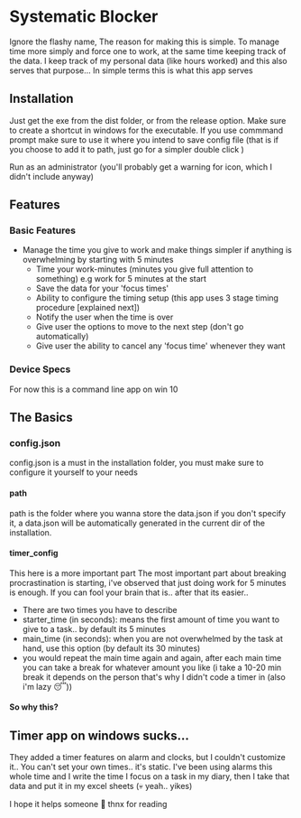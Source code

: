# Systematic Blocker

Ignore the flashy name, The reason for making this is simple. To manage time more simply and force one to work, at the same time keeping track of the data. I keep track of my personal data (like hours worked) and this also serves that purpose... In simple terms this is what this app serves

## Installation

Just get the exe from the dist folder, or from the release option.
Make sure to create a shortcut in windows for the executable. If you use commmand prompt make sure to use it where you intend to save config file (that is if you choose to add it to path, just go for a simpler double click )

Run as an administrator (you'll probably get a warning for icon, which I didn't include anyway)

## Features

### Basic Features

- Manage the time you give to work and make things simpler if anything is overwhelming by starting with 5 minutes
  - Time your work-minutes (minutes you give full attention to something) e.g work for 5 minutes at the start
  - Save the data for your 'focus times'
  - Ability to configure the timing setup (this app uses 3 stage timing procedure [explained next])
  - Notify the user when the time is over
  - Give user the options to move to the next step (don't go automatically)
  - Give user the ability to cancel any 'focus time' whenever they want

### Device Specs

For now this is a command line app on win 10

## The Basics

### config.json

config.json is a must in the installation folder, you must make sure to configure it yourself to your needs

#### path

path is the folder where you wanna store the data.json
if you don't specify it, a data.json will be automatically generated in the current dir of the installation.

#### timer_config

This here is a more important part
The most important part about breaking procrastination is starting, i've observed that just doing work for 5 minutes is enough. If you can fool your brain that is.. after that its easier..

- There are two times you have to describe
- starter_time (in seconds): means the first amount of time you want to give to a task.. by default its 5 minutes
- main_time (in seconds): when you are not overwhelmed by the task at hand, use this option (by default its 30 minutes)
- you would repeat the main time again and again, after each main time you can take a break for whatever amount you like (i take a 10-20 min break it depends on the person that's why I didn't code a timer in (also i'm lazy 😴))

#### So why this?

## Timer app on windows sucks...

They added a timer features on alarm and clocks, but I couldn't customize it.. You can't set your own times.. it's static.
I've been using alarms this whole time and I write the time I focus on a task in my diary, then I take that data and put it in my excel sheets (💀 yeah.. yikes)

I hope it helps someone 💯 thnx for reading
